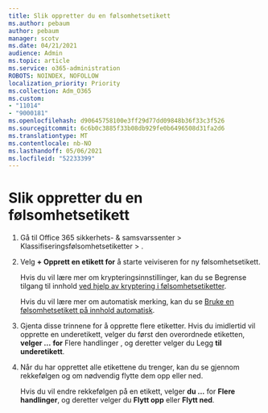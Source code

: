 ```yaml
---
title: Slik oppretter du en følsomhetsetikett
ms.author: pebaum
author: pebaum
manager: scotv
ms.date: 04/21/2021
audience: Admin
ms.topic: article
ms.service: o365-administration
ROBOTS: NOINDEX, NOFOLLOW
localization_priority: Priority
ms.collection: Adm_O365
ms.custom:
- "11014"
- "9000181"
ms.openlocfilehash: d90645758100e3ff29d77dd09848b36f33c3f526
ms.sourcegitcommit: 6c6b0c3885f33b08db929fe0b6496508d31fa2d6
ms.translationtype: MT
ms.contentlocale: nb-NO
ms.lasthandoff: 05/06/2021
ms.locfileid: "52233399"
---
```

# <a name="how-to-create-a-sensitivity-label"></a>Slik oppretter du en følsomhetsetikett

1. Gå til Office 365 sikkerhets- & samsvarssenter > Klassifiseringsfølsomhetsetiketter  >  .

1. Velg **+ Opprett en etikett for** å starte veiviseren for ny følsomhetsetikett.

    Hvis du vil lære mer om krypteringsinnstillinger, kan du se Begrense tilgang til innhold [ved hjelp av kryptering i følsomhetsetiketter](https://go.microsoft.com/fwlink/?linkid=2106331).

    Hvis du vil lære mer om automatisk merking, kan du se [Bruke en følsomhetsetikett på innhold automatisk](https://go.microsoft.com/fwlink/?linkid=2105837).

1. Gjenta disse trinnene for å opprette flere etiketter. Hvis du imidlertid vil opprette en underetikett, velger du først den overordnede etiketten, **velger ...** **for** Flere handlinger , og deretter velger du Legg **til underetikett**.

1. Når du har opprettet alle etikettene du trenger, kan du se gjennom rekkefølgen og om nødvendig flytte dem opp eller ned. 
    
    Hvis du vil endre rekkefølgen på en etikett, velger **du ...** for **Flere handlinger**, og deretter velger du **Flytt opp** eller **Flytt ned**.
